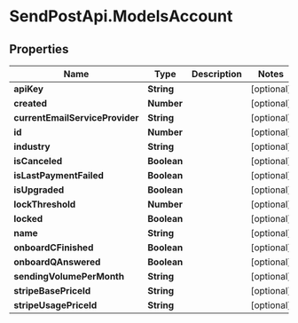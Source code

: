 # SendPostApi.ModelsAccount

## Properties
Name | Type | Description | Notes
------------ | ------------- | ------------- | -------------
**apiKey** | **String** |  | [optional] 
**created** | **Number** |  | [optional] 
**currentEmailServiceProvider** | **String** |  | [optional] 
**id** | **Number** |  | [optional] 
**industry** | **String** |  | [optional] 
**isCanceled** | **Boolean** |  | [optional] 
**isLastPaymentFailed** | **Boolean** |  | [optional] 
**isUpgraded** | **Boolean** |  | [optional] 
**lockThreshold** | **Number** |  | [optional] 
**locked** | **Boolean** |  | [optional] 
**name** | **String** |  | [optional] 
**onboardCFinished** | **Boolean** |  | [optional] 
**onboardQAnswered** | **Boolean** |  | [optional] 
**sendingVolumePerMonth** | **String** |  | [optional] 
**stripeBasePriceId** | **String** |  | [optional] 
**stripeUsagePriceId** | **String** |  | [optional] 


